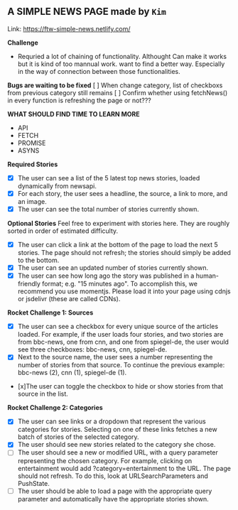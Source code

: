 ## A SIMPLE NEWS PAGE made by `Kim`

Link: https://ftw-simple-news.netlify.com/



**Challenge**
- Requried a lot of chaining of functionality. Althought Can make it works but it is kind of too mannual work.
want to find a better way. Especially in the way of connection between those functionalities.

**Bugs are waiting to be fixed**
[ ] When change category, list of checkboxs from previous category still remains
[ ] Confirm whether using fetchNews() in every function is refreshing the page or not???

**WHAT SHOULD FIND TIME TO LEARN MORE**
- API
- FETCH 
- PROMISE
- ASYNS


**Required Stories**
- [x] The user can see a list of the 5 latest top news stories, loaded dynamically from newsapi.
- [x] For each story, the user sees a headline, the source, a link to more, and an image. 
- [x] The user can see the total number of stories currently shown.

**Optional Stories**
Feel free to experiment with stories here. They are roughly sorted in order of estimated difficulty.

- [x] The user can click a link at the bottom of the page to load the next 5 stories. The page should not refresh; the stories should simply be added to the bottom. 
- [x] The user can see an updated number of stories currently shown.
- [x] The user can see how long ago the story was published in a human-friendly format; e.g. "15 minutes ago". To accomplish this, we recommend you use momentjs. Please load it into your page using cdnjs or jsdelivr (these are called CDNs).

**Rocket Challenge 1: Sources**
- [x] The user can see a checkbox for every unique source of the articles loaded. For example, if the user loads four stories, and two stories are from bbc-news, one from cnn, and one from spiegel-de, the user would see three checkboxes: bbc-news, cnn, spiegel-de. 
- [x] Next to the source name, the user sees a number representing the number of stories from that source. To continue the previous example: bbc-news (2), cnn (1), spiegel-de (1).
- [x]The user can toggle the checkbox to hide or show stories from that source in the list.

**Rocket Challenge 2: Categories**
- [x] The user can see links or a dropdown that represent the various categories for stories. Selecting on one of these links fetches a new batch of stories of the selected category.
- [x] The user should see new stories related to the category she chose.
- [ ] The user should see a new or modified URL, with a query parameter representing the chosen category. For example, clicking on entertainment would add ?category=entertainment to the URL. The page should not refresh. To do this, look at URLSearchParameters and PushState.
- [ ] The user should be able to load a page with the appropriate query parameter and automatically have the appropriate stories shown.

